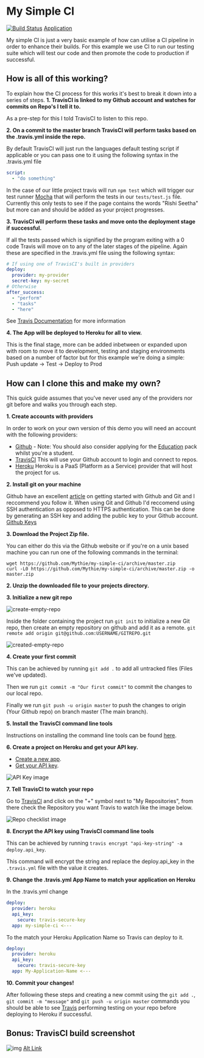 # My Simple CI

[![Build Status](https://travis-ci.org/Mythie/my-simple-ci.svg?branch=master)](https://travis-ci.org/Mythie/my-simple-ci)
[Application](https://my-simple-ci.herokuapp.com/)

My simple CI is just a very basic example of how can utilise a CI pipeline in order to enhance their builds.
For this example we use CI to run our testing suite which will test our code and then promote the code to production if
successful.

## How is all of this working?
To explain how the CI process for this works it's best to break it down into a series of steps.
**1. TravisCI is linked to my Github account and watches for commits on Repo's I tell it to.**

As a pre-step for this I told TravisCI to listen to this repo.

**2. On a commit to the master branch TravisCI will perform tasks based on the .travis.yml inside the repo.**

By default TravisCI will just run the languages default testing script if applicable or you can pass one to it using the following syntax in the .travis.yml file
```yaml
script:
  - "do something"
```
In the case of our little project travis will run `npm test` which will trigger our test runner [Mocha](https://mochajs.org/) that will perform the tests in our `tests/test.js` file.
Currently this only tests to see if the page contains the words "Rishi Seetha" but more can and should be added as your project progresses.

**3. TravisCI will perform these tasks and move onto the deployment stage if successful.**

If all the tests passed which is signified by the program exiting with a 0 code Travis will move on to any of the later stages of the pipeline.
Again these are specified in the .travis.yml file using the following syntax:
```yaml
# If using one of TravisCI's built in providers
deploy:
  provider: my-provider
  secret-key: my-secret
# Otherwise
after_success:
  - "perform"
  - "tasks"
  - "here"
```
See [Travis Documentation](https://docs.travis-ci.com/user/customizing-the-build/) for more information

**4. The App will be deployed to Heroku for all to view.**

This is the final stage, more can be added inbetween or expanded upon with room to move it to development, testing and staging environments based on a number
of factor but for this example we're doing a simple: Push update -> Test -> Deploy to Prod

## How can I clone this and make my own?
This quick guide assumes that you've never used any of the providers nor git before and walks you through each step.


**1. Create accounts with providers**

In order to work on your own version of this demo you will need an account with the following providers:
* [Github](https://github.com/join) - Note: You should also consider applying for the [Education](https://education.github.com) pack whilst you're a student.
* [TravisCI](https://travis-ci.org) This will use your Github account to login and connect to repos.
* [Heroku](https://signup.heroku.com/) Heroku is a PaaS (Platform as a Service) provider that will host the project for us.

**2. Install git on your machine**

Github have an excellent [article](https://help.github.com/articles/set-up-git/) on getting started with Github and Git and I reccommend you follow it.
When using Git and Github I'd reccomend using SSH authentication as opposed to HTTPS authentication. This can be done by generating an SSH key and adding the public key to your Github account. [Github Keys](https://github.com/settings/keys)

**3. Download the Project Zip file.**

You can either do this via the Github website or if you're on a unix based machine you can run one of the following commands in the terminal:

```
wget https://github.com/Mythie/my-simple-ci/archive/master.zip
curl -L0 https://github.com/Mythie/my-simple-ci/archive/master.zip -o master.zip
```

**2. Unzip the downloaded file to your projects directory.**


**3. Initialize a new git repo**

![create-empty-repo](https://s3-ap-southeast-2.amazonaws.com/lucasjamessmith.me/create-empty-repo.png)

Inside the folder containing the project run `git init` to initialize a new Git repo, then create an empty repository on github and add it as a remote.
`git remote add origin git@github.com:USERNAME/GITREPO.git`

![created-empty-repo](https://s3-ap-southeast-2.amazonaws.com/lucasjamessmith.me/blank-repo.png)

**4. Create your first commit**

This can be achieved by running `git add .` to add all untracked files (Files we've updated).

Then we run `git commit -m "Our first commit"` to commit the changes to our local repo.

Finally we run `git push -u origin master` to push the changes to origin (Your Github repo) on branch master (The main branch).

**5. Install the TravisCI command line tools**

Instructions on installing the command line tools can be found [here](https://github.com/travis-ci/travis.rb#installation).

**6. Create a project on Heroku and get your API key.**

* [Create a new app](https://dashboard.heroku.com/new-app).
* [Get your API key](https://dashboard.heroku.com/account).

![API Key image](https://s3-ap-southeast-2.amazonaws.com/lucasjamessmith.me/heroku-api-key.png)

**7. Tell TravisCI to watch your repo**

Go to [TravisCI](https://travis-ci.org/) and click on the "+" symbol next to "My Repositories", from there check the Repository you want Travis to watch like the image below.

![Repo checklist image](https://s3-ap-southeast-2.amazonaws.com/lucasjamessmith.me/travis-repo-list.png)

**8. Encrypt the API key using TravisCI command line tools**

This can be achieved by running `travis encrypt "api-key-string" -a deploy.api_key`.

This command will encrypt the string and replace the deploy.api_key in the `.travis.yml` file with the value it creates.

**9. Change the .travis.yml App Name to match your application on Heroku**

In the .travis.yml change 
```yaml
deploy:
  provider: heroku
  api_key:
    secure: travis-secure-key
  app: my-simple-ci <---
```

To the match your Heroku Application Name so Travis can deploy to it.
```yaml
deploy:
  provider: heroku
  api_key:
    secure: travis-secure-key
  app: My-Application-Name <---
```

**10. Commit your changes!**

After following these steps and creating a new commit using the `git add .`, `git commit -m "message"` and `git push -u origin master` commands you should be able to see [Travis](https://travis-ci.org) performing testing on your repo before deploying to Heroku if successful.

## Bonus: TravisCI build screenshot
![img](https://s3-ap-southeast-2.amazonaws.com/lucasjamessmith.me/travis-build.png)
[Alt Link](https://s3-ap-southeast-2.amazonaws.com/lucasjamessmith.me/travis-build.png)